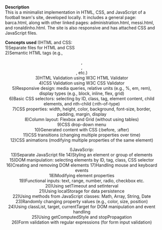 **Description**  
This is a minimalist implementation in HTML, CSS, and JavaScript of a football team's site, developed locally.
It includes a general page: barca.html, along with other linked pages: administration.html, messi.html, and ronaldinho.html.
The site is also responsive and has attached CSS and JavaScript files.    


**Concepts used**
I)HTML and CSS:  
1)Separate files for HTML and CSS  
2)Semantic HTML tags (e.g., <header>, <footer>, <article>, etc.)  
3)HTML Validation using W3C HTML Validator  
4)CSS Validation using W3C CSS Validator  
5)Responsive design: media queries, relative units (e.g., %, em, rem), display types (e.g., block, inline, flex, grid)  
6)Basic CSS selectors: selecting by ID, class, tag, element content, child elements, and nth-child (:nth-of-type)  
7)CSS properties: width, height, color, background, font-size, border, padding, margin, display   
8)Column layout: Flexbox and Grid (without using tables)   
9)CSS drop-down menu   
10)Generated content with CSS (:before, :after)   
11)CSS transitions (changing multiple properties over time)  
12)CSS animations (modifying multiple properties of the same element)      

I)JavaScrip:    
13)Separate JavaScript file
14)Styling an element or group of elements  
15)DOM manipulation: selecting elements by ID, tag, class, CSS selector   
16)Creating and removing DOM elements
17)Handling mouse and keyboard events   
18)Modifying element properties   
19)Functional inputs: text, range, number, radio, checkbox etc.    
20)Using setTimeout and setInterval  
21)Using localStorage for data persistence  
22)Using methods from JavaScript classes: Math, Array, String, Date   
23)Randomly changing property values (e.g., color, size, position)  
24)Using classList, target, currentTarget for DOM manipulation and event handling   
25)Using getComputedStyle and stopPropagation   
26)Form validation with regular expressions (for form input validation)   



